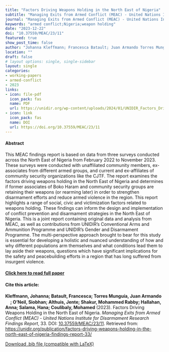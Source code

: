 ```yaml
---
title: "Factors Driving Weapons Holding in the North East of Nigeria"
subtitle: "Managing Exits from Armed Conflict (MEAC) - United Nations Institute for Disarmament Research Findings Report" 
journal: "Managing Exits from Armed Conflict (MEAC) - United Nations Institute for Disarmament Research Findings Report" 
keywords: "armed conflict;Nigeria;weapon holding" 
date: "2023-12-22"
doi: "10.37559/MEAC/23/11"
featured: true
show_post_time: false
author: "Johanna Kleffmann; Francesca Batault; Juan Armando Torres Munguía; Siobhan O’Neil; Jente Althuis; Mohammed Rabby Shakur; Anna Hallahan; Hana Salama; Mohamed Coulibaly"
location: ""
draft: false
# layout options: single, single-sidebar 
layout: single
categories:
- working-papers
- armed-conflict
- 2023
links:
- icon: file-pdf
  icon_pack: fas
  name: PDF
  url: https://unidir.org/wp-content/uploads/2024/01/UNIDIR_Factors_Driving_Weapons_Holding_in_the_North_East_of_Nigeria_MEAC_Findings_Report_33.pdf
- icon: link
  icon_pack: fas
  name: DOI
  url: https://doi.org/10.37559/MEAC/23/11
---
```




<h4> Abstract </h4>
<p> This MEAC findings report is based on data from three surveys conducted across the North East of Nigeria from February 2022 to November 2023. These surveys were conducted with unaffiliated community members, ex-associates from different armed groups,  and current and ex-affiliates of community security organizations like the CJTF.  
The report examines the factors driving weapons holding in the North East of Nigeria and determines if former associates of Boko Haram and community security groups are retaining their weapons (or rearming later) in order to strengthen disarmament efforts and reduce armed violence in the region. This report highlights a range of social, civic and victimization factors related to weapons holding. These findings can inform the design and implementation of conflict prevention and disarmament strategies in the North East of Nigeria.
This is a joint report containing original data and analysis from MEAC, as well as contributions from UNIDIR’s Conventional Arms and Ammunition Programme and UNIDIR’s Gender and Disarmament Programme. The multi-perspective approach brought to bear for this study is essential for developing a holistic and nuanced understanding of how and why different populations arm themselves and what conditions lead them to lay aside their weapons, questions which have significant implications for the safety and peacebuilding efforts in a region that has long suffered from insurgent violence. </p>

<h4> <a href="https://unidir.org/publication/factors-driving-weapons-holding-in-the-north-east-of-nigeria-findings-report-33/" target="_blank"> Click here to read full paper </a></h4>

<h4>Cite this article: </h4>
<p><b>Kleffmann, Johanna; Batault, Francesca; Torres Munguía, Juan Armando<a href="https://orcid.org/0000-0003-3432-6941" target="_blank"><img src="https://info.orcid.org/wp-content/uploads/2019/11/orcid_16x16.png" height="16" width="16" ></a>; O’Neil, Siobhan; Althuis, Jente; Shakur, Mohammed Rabby; Hallahan, Anna; Salama, Hana; Coulibaly, Mohamed</b> (2023). Factors Driving Weapons Holding in the North East of Nigeria. <i>Managing Exits from Armed Conflict (MEAC) - United Nations Institute for Disarmament Research Findings Report</i>, 33. DOI: <a href="https://unidir.org/publication/factors-driving-weapons-holding-in-the-north-east-of-nigeria-findings-report-33/" target="_blank">10.37559/MEAC/23/11</a>. Retrieved from: <a href="https://unidir.org/publication/factors-driving-weapons-holding-in-the-north-east-of-nigeria-findings-report-33/" target="_blank">https://unidir.org/publication/factors-driving-weapons-holding-in-the-north-east-of-nigeria-findings-report-33/</a></p>

<a href="cite.bib" download="cite.bib" class="button"> Download .bib file (compatible with LaTeX) </a>
